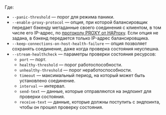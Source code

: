 Где:
* `--panic-threshold` — порог для режима паники.
* `--enable-proxy-protocol` — опция, при которой балансировщик передает бэкенду метаданные своего соединения с клиентом, в том числе его IP-адрес, по [протоколу PROXY от HAProxy](https://www.haproxy.org/download/1.9/doc/proxy-protocol.txt). Если опция не задана, в бэкенд передается только IP-адрес балансировщика.
* `--keep-connections-on-host-health-failure` — опция позволяет сохранять соединение, даже когда проверка состояния неуспешна.
* `--stream-healthcheck` — параметры проверки состояния ресурсов:
  * `port` — порт.
  * `healthy-threshold` — порог работоспособности.
  * `unhealthy-threshold` — порог неработоспособности.
  * `timeout` — максимальный период, на который может быть установлено соединение.
  * `interval` — интервал.
  * `send-text` — данные, которые отправляются на эндпоинт для проверки состояния.
  * `receive-text` — данные, которые должны поступить с эндпоинта, чтобы он прошел проверку состояния.